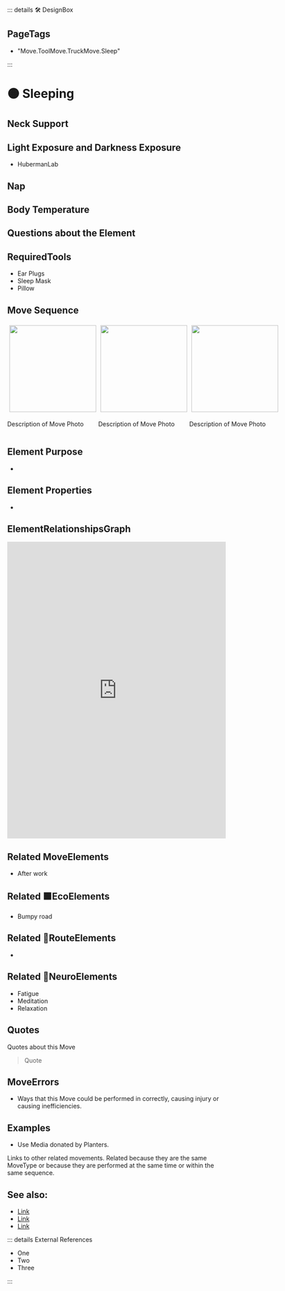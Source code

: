 ::: details 🛠 <dev>DesignBox</dev> 

<h2>PageTags</h2>

- "Move.ToolMove.TruckMove.Sleep"

:::

# 🟠 <move>Sleeping</move>

## Neck Support

## Light Exposure and Darkness Exposure

- HubermanLab

## Nap

## Body Temperature



## Questions about the Element

## RequiredTools

- Ear Plugs
- Sleep Mask
- Pillow

## <move>Move Sequence</move>

<div style="display: flex">
    <div>
        <img style="margin: 5px" height="200" width="200" src="/Move/MoveImage.png"/>
        <p>Description of Move Photo</p>
    </div>
    <div>
        <img style="margin: 5px" height="200" width="200" src="/Move/MoveImage.png"/>
        <p>Description of Move Photo</p>
    </div>
    <div>
        <img style="margin: 5px" height="200" width="200" src="/Move/MoveImage.png"/>
        <p>Description of Move Photo</p>
    </div>
</div>

## Element Purpose

- 

## Element Properties

- 


## ElementRelationshipsGraph

<iframe 
    width="100%" 
    height="684" 
    frameborder="0"
    src="https://observablehq.com/embed/@d3/force-directed-graph/2?cells=chart"
></iframe>

## Related <move>MoveElements</move>
- After work

## Related 🟩<eco>EcoElements</eco>
- Bumpy road
## Related 🔺<route>RouteElements</route>
- 

## Related 💜<neuro>NeuroElements</neuro> 
-  Fatigue
- Meditation
- Relaxation

## Quotes

Quotes about this Move

> Quote

## MoveErrors

- Ways that this Move could be performed in correctly, causing injury or causing inefficiencies.

## Examples

- Use Media donated by Planters. 



Links to other related movements. Related because they are the same MoveType or because they are performed at the same time or within the same sequence. 

## See also:

- [Link]()
- [Link]()
- [Link]()

::: details External References

- One
- Two
- Three

:::

